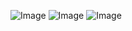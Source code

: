 ![Image](https://github.com/user-attachments/assets/0471bae0-aaee-40eb-b0b4-d9b3f27956c0)
![Image](https://github.com/user-attachments/assets/e54251d1-995b-4f29-bd50-e77544a10a14)
![Image](https://github.com/user-attachments/assets/a4bfed0d-b532-474f-8155-4be6eb6698a7)

